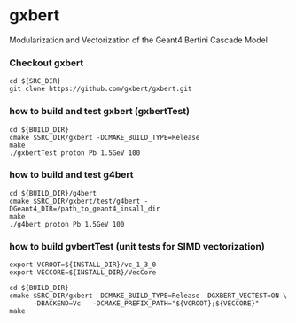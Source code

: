 # gxbert
Modularization and Vectorization of the Geant4 Bertini Cascade Model

### Checkout gxbert

    cd ${SRC_DIR}
    git clone https://github.com/gxbert/gxbert.git 

### how to build and test gxbert (gxbertTest)

    cd ${BUILD_DIR}
    cmake $SRC_DIR/gxbert -DCMAKE_BUILD_TYPE=Release 
    make 
    ./gxbertTest proton Pb 1.5GeV 100

### how to build and test g4bert

    cd ${BUILD_DIR}/g4bert
    cmake $SRC_DIR/gxbert/test/g4bert -DGeant4_DIR=/path_to_geant4_insall_dir
    make
    ./g4bert proton Pb 1.5GeV 100

### how to build gvbertTest (unit tests for SIMD vectorization)

    export VCROOT=${INSTALL_DIR}/vc_1_3_0
    export VECCORE=${INSTALL_DIR}/VecCore

    cd ${BUILD_DIR}
    cmake $SRC_DIR/gxbert -DCMAKE_BUILD_TYPE=Release -DGXBERT_VECTEST=ON \
          -DBACKEND=Vc   -DCMAKE_PREFIX_PATH="${VCROOT};${VECCORE}"
    make 
